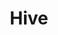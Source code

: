---
codehost: https://github.com/https://github.com/googleanalytics/autotrack
facebook: https://facebook.com/hiveteams
linkedin: https://linkedin.com/company/hivetechnology
logohandle: hive
sort: hive
title: Hive
twitter: https://x.com/hive
website: https://hive.com/
---